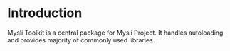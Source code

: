 # Introduction

Mysli Toolkit is a central package for Mysli Project. It handles autoloading
and provides majority of commonly used libraries.
